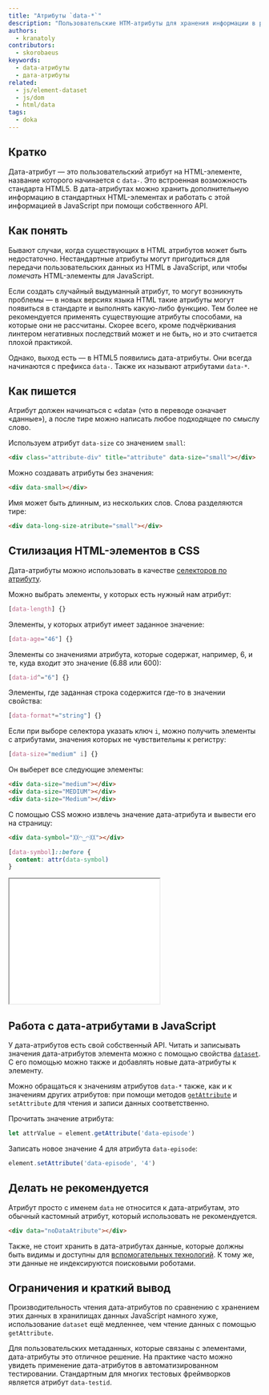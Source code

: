 ```yaml
---
title: "Атрибуты `data-*`"
description: "Пользовательские HTM-атрибуты для хранения информации в разметке, стилизации при помощи CSS и обращения через JavaScript."
authors:
  - kranatoly
contributors:
  - skorobaeus
keywords:
  - data-атрибуты
  - дата-атрибуты
related:
  - js/element-dataset
  - js/dom
  - html/data
tags:
  - doka
---
```


## Кратко

Дата-атрибут — это пользовательский атрибут на HTML-элементе, название которого начинается с `data-`. Это встроенная возможность стандарта HTML5. В дата-атрибутах можно хранить дополнительную информацию в стандартных HTML-элементах и работать с этой информацией в JavaScript при помощи собственного API.

## Как понять

Бывают случаи, когда существующих в HTML атрибутов может быть недостаточно. Нестандартные атрибуты могут пригодиться для передачи пользовательских данных из HTML в JavaScript, или чтобы _помечать_ HTML-элементы для JavaScript.

Если создать случайный выдуманный атрибут, то могут возникнуть проблемы — в новых версиях языка HTML такие атрибуты могут появиться в стандарте и выполнять какую-либо функцию. Тем более не рекомендуется применять существующие атрибуты способами, на которые они не рассчитаны. Скорее всего, кроме подчёркивания линтером негативных последствий может и не быть, но и это считается плохой практикой.

Однако, выход есть — в HTML5 появились дата-атрибуты. Они всегда начинаются с префикса `data-`. Также их называют атрибутами `data-*`.

## Как пишется

Атрибут должен начинаться с «data» (что в переводе означает «данные»), а после тире можно написать любое подходящее по смыслу слово.

Используем атрибут `data-size` со значением `small`:

```html
<div class="attribute-div" title="attribute" data-size="small"></div>
```

Можно создавать атрибуты без значения:

```html
<div data-small></div>
```

Имя может быть длинным, из нескольких слов. Слова разделяются тире:

```html
<div data-long-size-atribute="small"></div>
```

## Стилизация HTML-элементов в CSS

Дата-атрибуты можно использовать в качестве [селекторов по атрибуту](/css/attribute-selector/).

Можно выбрать элементы, у которых есть нужный нам атрибут:

```css
[data-length] {}
```

Элементы, у которых атрибут имеет заданное значение:

```css
[data-age="46"] {}
```

Элементы со значениями атрибута, которые содержат, например, 6, и те, куда входит это значение (6.88 или 600):

```css
[data-id^="6"] {}
```

Элементы, где заданная строка содержится где-то в значении свойства:

```css
[data-format*="string"] {}
```

Если при выборе селектора указать ключ `i`, можно получить элементы с атрибутами, значения которых не чувствительны к регистру:

```css
[data-size="medium" i] {}
```

Он выберет все следующие элементы:

```html
<div data-size="medium"></div>
<div data-size="MEDIUM"></div>
<div data-size="Medium"></div>
```

С помощью CSS можно извлечь значение дата-атрибута и вывести его на страницу:

```html
<div data-symbol="〷◠‿◠〷"></div>
```

```css
[data-symbol]::before {
  content: attr(data-symbol)
}
```

<iframe title="Значение дата-атрибута на странице" src="demos/data-symbol/" height="250"></iframe>

## Работа с дата-атрибутами в JavaScript

У дата-атрибутов есть свой собственный API. Читать и записывать значения дата-атрибутов элемента можно с помощью свойства [`dataset`](/js/element-dataset/). С его помощью можно также и добавлять новые дата-атрибуты к элементу.

Можно обращаться к значениям атрибутов `data-*` также, как и к значениям других атрибутов: при помощи методов [`getAttribute`](/js/element-getattribute/) и `setAttribute` для чтения и записи данных соответственно.

Прочитать значение атрибута:

```js
let attrValue = element.getAttribute('data-episode')
```

Записать новое значение 4 для атрибута `data-episode`:

```js
element.setAttribute('data-episode', '4')
```

## Делать не рекомендуется

Атрибут просто с именем `data` не относится к дата-атрибутам, это обычный кастомный атрибут, который использовать не рекомендуется.

```html
<div data="noDataAtribute"></div>
```

Также, не стоит хранить в дата-атрибутах данные, которые должны быть видимы и доступны для [вспомогательных технологий](/a11y/#vspomogatelnye-tehnologii). К тому же, эти данные не индексируются поисковыми роботами.

## Ограничения и краткий вывод

Производительность чтения дата-атрибутов по сравнению с хранением этих данных в хранилищах данных JavaScript намного хуже, использование `dataset` ещё медленнее, чем чтение данных с помощью `getAttribute`.

Для пользовательских метаданных, которые связаны с элементами, дата-атрибуты это отличное решение. На практике часто можно увидеть применение дата-атрибутов в автоматизированном тестировании. Стандартным для многих тестовых фреймворков является атрибут `data-testid`.
